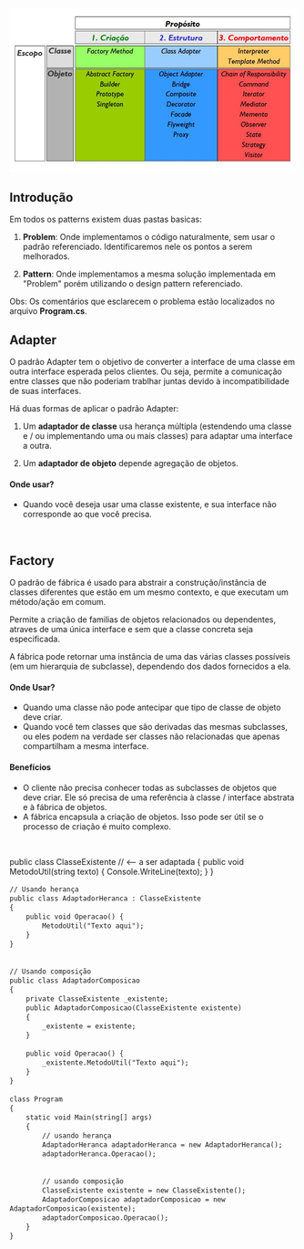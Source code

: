 ![alt text](images/quadro.jpg?raw=true=250x250 "Title")
<br>

## Introdução
Em todos os patterns existem duas pastas basicas: 
1. **Problem**:
Onde implementamos o código naturalmente, sem usar o padrão referenciado. Identificaremos nele os pontos a serem melhorados.

2. **Pattern**:
Onde implementamos a mesma solução implementada em "Problem" porém utilizando o design pattern referenciado.

Obs: Os comentários que esclarecem o problema estão localizados no arquivo **Program.cs**.
<br>


## Adapter
O padrão Adapter tem o objetivo de converter a interface de uma classe em outra interface esperada pelos clientes. Ou seja, permite a comunicação entre classes que não poderiam trablhar juntas devido à incompatibilidade de suas interfaces.

Há duas formas de aplicar o padrão Adapter:

1. Um **adaptador de classe** usa herança múltipla (estendendo uma classe e / ou implementando uma ou mais classes) para adaptar uma interface a outra. 

2. Um **adaptador de objeto** depende agregação de objetos.

#### Onde usar?
- Quando você deseja usar uma classe existente, e sua interface não corresponde ao que você precisa.
<br>


## Factory 
O padrão de fábrica é usado para abstrair a construção/instância de classes diferentes que estão em um mesmo contexto, e que executam um método/ação em comum. 

Permite a criação de familias de objetos relacionados ou dependentes, atraves de uma única interface e sem que a classe concreta seja especificada.

A fábrica pode retornar uma instância de uma das várias classes possíveis (em um hierarquia de subclasse), dependendo dos dados fornecidos a ela.

#### Onde Usar?
- Quando uma classe não pode antecipar que tipo de classe de objeto deve criar.
- Quando você tem classes que são derivadas das mesmas subclasses, ou eles podem na verdade ser classes não relacionadas que apenas compartilham a mesma interface. 

#### Benefícios
- O cliente não precisa conhecer todas as subclasses de objetos que deve criar. Ele só precisa de uma referência à classe / interface abstrata e à fábrica de objetos.
- A fábrica encapsula a criação de objetos. Isso pode ser útil se o processo de criação é muito complexo.
<br>




public class ClasseExistente    // <-- a ser adaptada
    {
        public void MetodoUtil(string texto) {
            Console.WriteLine(texto);
        }
    }


    // Usando herança
    public class AdaptadorHeranca : ClasseExistente
    {
        public void Operacao() {
            MetodoUtil("Texto aqui");
        }
    }


    // Usando composição
    public class AdaptadorComposicao 
    {
        private ClasseExistente _existente;
        public AdaptadorComposicao(ClasseExistente existente)
        {
            _existente = existente;
        }

        public void Operacao() {
            _existente.MetodoUtil("Texto aqui");
        }
    }
    
    class Program
    {
        static void Main(string[] args)
        {
            // usando herança
            AdaptadorHeranca adaptadorHeranca = new AdaptadorHeranca();
            adaptadorHeranca.Operacao();


            // usando composição
            ClasseExistente existente = new ClasseExistente();
            AdaptadorComposicao adaptadorComposicao = new AdaptadorComposicao(existente);
            adaptadorComposicao.Operacao();
        }
    }    